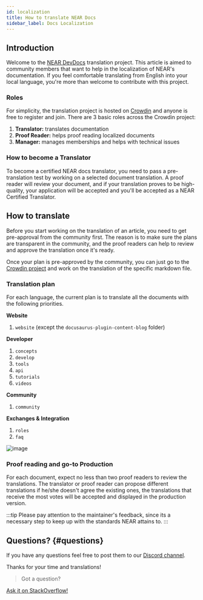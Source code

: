 ```yaml
---
id: localization
title: How to translate NEAR Docs
sidebar_label: Docs Localization
---
```


## Introduction

Welcome to the [NEAR DevDocs](https://docs.near.org/) translation project.
This article is aimed to community members that want to help in the localization of NEAR's documentation.
If you feel comfortable translating from English into your local language, you're more than welcome to contribute with this project.

### Roles

For simplicity, the translation project is hosted on [Crowdin](https://crowdin.com/project/near-docs) and anyone is free to register and join.
There are 3 basic roles across the Crowdin project:

1. **Translator:** translates documentation
2. **Proof Reader:** helps proof reading localized documents
3. **Manager:** manages memberships and helps with technical issues


### How to become a Translator

To become a certified NEAR docs translator, you need to pass a pre-translation test by working on a selected document translation. A proof reader will review your document, and if your translation proves to be high-quality, your application will be accepted and you'll be accepted as a NEAR Certified Translator.

## How to translate

Before you start working on the translation of an article, you need to get pre-approval from the community first. The reason is to make sure the plans are transparent in the community, and the proof readers can help to review and approve the translation once it's ready.

Once your plan is pre-approved by the community, you can just go to the [Crowdin project](https://crwd.in/near-docs) and work on the translation of the specific markdown file.

### Translation plan

For each language, the current plan is to translate all the documents with the following priorities.

**Website**

1. `website` (except the `docusaurus-plugin-content-blog` folder)


**Developer**

1. `concepts`
2. `develop`
3. `tools`
4. `api`
5. `tutorials`
6. `videos`


**Community**

1. `community`


**Exchanges & Integration**

1. `roles`
2. `faq`

![image](/docs/assets/crowdin-list.png)

### Proof reading and go-to Production

For each document, expect no less than two proof readers to review the translations. The translator or proof reader can propose different translations if he/she doesn't agree the existing ones, the translations that receive the most votes will be accepted and displayed in the production version.

:::tip
Please pay attention to the maintainer's feedback, since its a necessary step to keep up with the standards NEAR attains to.
:::

## Questions? {#questions}

If you have any questions feel free to post them to our [Discord channel](http://near.chat).

Thanks for your time and translations!

> Got a question?
<a href="https://stackoverflow.com/questions/tagged/nearprotocol">
  <h8>Ask it on StackOverflow!</h8></a>
